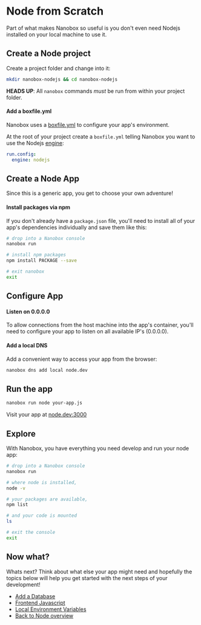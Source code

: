 # Node from Scratch
Part of what makes Nanobox so useful is you don't even need Nodejs installed on your local machine to use it.

## Create a Node project
Create a project folder and change into it:

```bash
mkdir nanobox-nodejs && cd nanobox-nodejs
```

**HEADS UP**: All `nanobox` commands *must* be run from within your project folder.

#### Add a boxfile.yml
Nanobox uses a <a href="https://docs.nanobox.io/boxfile/" target="\_blank">boxfile.yml</a> to configure your app's environment.

At the root of your project create a `boxfile.yml` telling Nanobox you want to use the Nodejs <a href="https://docs.nanobox.io/engines/" target="\_blank">engine</a>:

```yaml
run.config:
  engine: nodejs
```

## Create a Node App
Since this is a generic app, you get to choose your own adventure!

#### Install packages via npm
If you don't already have a `package.json` file, you'll need to install all of your app's dependencies individually and save them like this:

```bash
# drop into a Nanobox console
nanobox run

# install npm packages
npm install PACKAGE --save

# exit nanobox
exit
```

## Configure App

#### Listen on 0.0.0.0
To allow connections from the host machine into the app's container, you'll need to configure your app to listen on all available IP's (0.0.0.0).

#### Add a local DNS
Add a convenient way to access your app from the browser:

```bash
nanobox dns add local node.dev
```

## Run the app

```bash
nanobox run node your-app.js
```

Visit your app at <a href="http://node.dev:3000" target="\_blank">node.dev:3000</a>

## Explore
With Nanobox, you have everything you need develop and run your node app:

```bash
# drop into a Nanobox console
nanobox run

# where node is installed,
node -v

# your packages are available,
npm list

# and your code is mounted
ls

# exit the console
exit
```

## Now what?
Whats next? Think about what else your app might need and hopefully the topics below will help you get started with the next steps of your development!

* [Add a Database](/nodejs/generic/add-a-database)
* [Frontend Javascript](/nodejs/generic/frontend-javascript)
* [Local Environment Variables](/nodejs/generic/local-evars)
* [Back to Node overview](/nodejs/generic)
